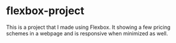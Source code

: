 # flexbox-project
This is a project that I made using Flexbox. It showing a few pricing schemes in a webpage and is responsive when minimized as well.
